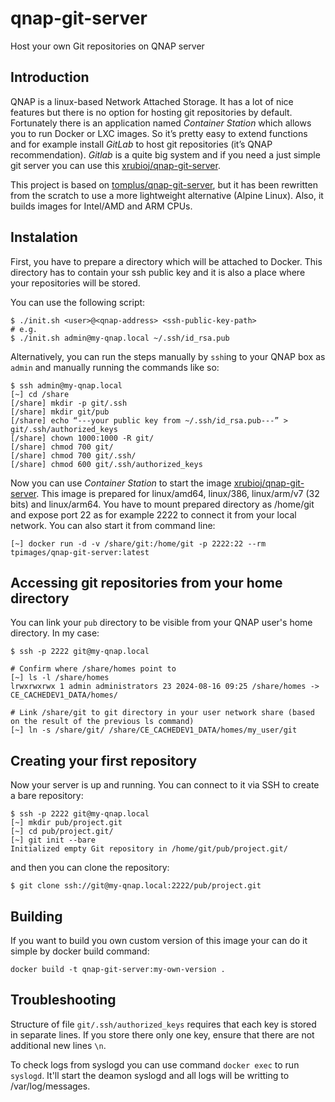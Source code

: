 # qnap-git-server

Host your own Git repositories on QNAP server

## Introduction

QNAP is a linux-based Network Attached Storage. It has a lot of nice features but there is no option for hosting git repositories by default. Fortunately there is an application named _Container Station_ which allows you to run Docker or LXC images. So it’s pretty easy to extend functions and for example install _GitLab_ to host git repositories (it’s QNAP recommendation). _Gitlab_ is a quite big system and if you need a just simple git server you can use this [xrubioj/qnap-git-server](https://github.com/xrubioj/qnap-git-server).

This project is based on [tomplus/qnap-git-server](https://github.com/tomplus/qnap-git-server), but it has been rewritten from the scratch to use a more lightweight alternative (Alpine Linux). Also, it builds images for Intel/AMD and ARM CPUs.

## Instalation

First, you have to prepare a directory which will be attached to Docker. This directory has to contain your ssh public key and it is also a place where your repositories will be stored.

You can use the following script:

```
$ ./init.sh <user>@<qnap-address> <ssh-public-key-path>
# e.g.
$ ./init.sh admin@my-qnap.local ~/.ssh/id_rsa.pub
```

Alternatively, you can run the steps manually by `ssh`ing to your QNAP box as `admin` and manually running the commands like so:

```
$ ssh admin@my-qnap.local
[~] cd /share
[/share] mkdir -p git/.ssh
[/share] mkdir git/pub
[/share] echo “---your public key from ~/.ssh/id_rsa.pub---” > git/.ssh/authorized_keys
[/share] chown 1000:1000 -R git/
[/share] chmod 700 git/
[/share] chmod 700 git/.ssh/
[/share] chmod 600 git/.ssh/authorized_keys
```

Now you can use _Container Station_ to start the image [xrubioj/qnap-git-server](https://hub.docker.com/r/xrubioj/qnap-git-server/). This image is prepared for linux/amd64, linux/386, linux/arm/v7 (32 bits) and linux/arm64.
You have to mount prepared directory as /home/git and expose port 22 as for example 2222 to connect it from your local network. You can also start it from command line:

```
[~] docker run -d -v /share/git:/home/git -p 2222:22 --rm tpimages/qnap-git-server:latest
```

## Accessing git repositories from your home directory

You can link your `pub` directory to be visible from your QNAP user's home directory. In my case:

```
$ ssh -p 2222 git@my-qnap.local

# Confirm where /share/homes point to
[~] ls -l /share/homes
lrwxrwxrwx 1 admin administrators 23 2024-08-16 09:25 /share/homes -> CE_CACHEDEV1_DATA/homes/

# Link /share/git to git directory in your user network share (based on the result of the previous ls command)
[~] ln -s /share/git/ /share/CE_CACHEDEV1_DATA/homes/my_user/git
```

## Creating your first repository

Now your server is up and running. You can connect to it via SSH to create a bare repository:

```
$ ssh -p 2222 git@my-qnap.local
[~] mkdir pub/project.git
[~] cd pub/project.git/
[~] git init --bare
Initialized empty Git repository in /home/git/pub/project.git/
```

and then you can clone the repository:

```
$ git clone ssh://git@my-qnap.local:2222/pub/project.git
```

## Building

If you want to build you own custom version of this image your can do it simple by docker build command:

```
docker build -t qnap-git-server:my-own-version .
```

## Troubleshooting

Structure of file `git/.ssh/authorized_keys` requires that each key is stored in separate lines.
If you store there only one key, ensure that there are not additional new lines `\n`.

To check logs from syslogd you can use command `docker exec` to run `syslogd`. It'll start the deamon
syslogd and all logs will be writting to /var/log/messages.
